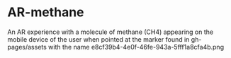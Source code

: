 # AR-methane

An AR experience with a molecule of methane (CH4) appearing on the mobile device of the user when pointed at the marker found in gh-pages/assets with the name e8cf39b4-4e0f-46fe-943a-5fff1a8cfa4b.png
